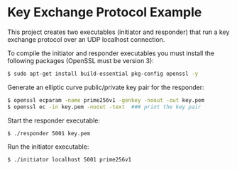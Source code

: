 # Key Exchange Protocol Example

This project creates two executables (initiator and responder) that run a key exchange protocol over an UDP localhost connection.

To compile the initiator and responder executables you must install the following packages (OpenSSL must be version 3):
```sh
$ sudo apt-get install build-essential pkg-config openssl -y
```

Generate an elliptic curve public/private key pair for the responder:
```sh
$ openssl ecparam -name prime256v1 -genkey -noout -out key.pem
$ openssl ec -in key.pem -noout -text  ### print the key pair
```

Start the responder executable:
```sh
$ ./responder 5001 key.pem
```

Run the initiator executable:
```sh
$ ./initiator localhost 5001 prime256v1
```
